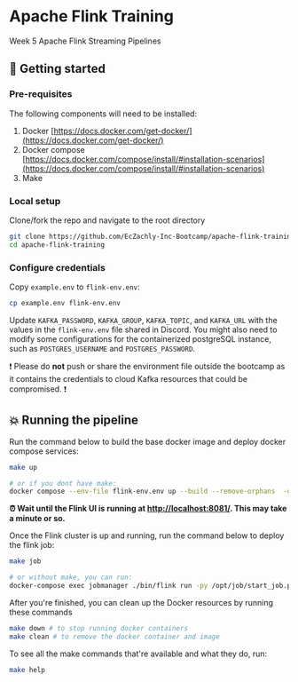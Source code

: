 # Apache Flink Training
Week 5 Apache Flink Streaming Pipelines

## :pushpin: Getting started 

### Pre-requisites

The following components will need to be installed:

1. Docker [https://docs.docker.com/get-docker/](https://docs.docker.com/get-docker/)
2. Docker compose [https://docs.docker.com/compose/install/#installation-scenarios](https://docs.docker.com/compose/install/#installation-scenarios)
3. Make

### Local setup

Clone/fork the repo and navigate to the root directory

```bash
git clone https://github.com/EcZachly-Inc-Bootcamp/apache-flink-training.git
cd apache-flink-training
```

### Configure credentials

Copy `example.env` to `flink-env.env`:

```bash
cp example.env flink-env.env
```

Update `KAFKA_PASSWORD`, `KAFKA_GROUP`, `KAFKA_TOPIC`, and `KAFKA_URL` with the values in the `flink-env.env` file shared in Discord. You might also need to modify some configurations for the containerized postgreSQL instance, such as `POSTGRES_USERNAME` and `POSTGRES_PASSWORD`.

:exclamation: Please do **not** push or share the environment file outside the bootcamp as it contains the credentials to cloud Kafka resources that could be compromised. :exclamation:

## :boom: Running the pipeline

Run the command below to build the base docker image and deploy docker compose services:

```bash
make up

# or if you dont have make:
docker compose --env-file flink-env.env up --build --remove-orphans  -d
```

**:alarm_clock: Wait until the Flink UI is running at [http://localhost:8081/](http://localhost:8081/). This may take a minute or so.**

Once the Flink cluster is up and running, run the command below to deploy the flink job:

```bash
make job

# or without make, you can run:
docker-compose exec jobmanager ./bin/flink run -py /opt/job/start_job.py -d
```

After you're finished, you can clean up the Docker resources by running these commands

```bash
make down # to stop running docker containers
make clean # to remove the docker container and image
```

To see all the make commands that're available and what they do, run:

```bash
make help
```
